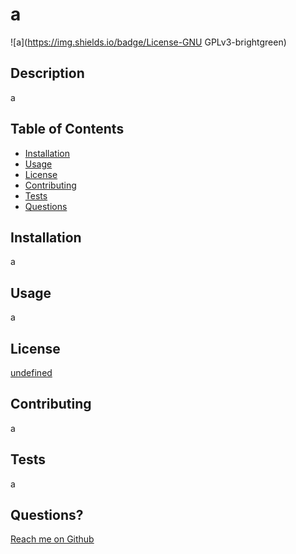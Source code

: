 
  # a

  ![a](https://img.shields.io/badge/License-GNU GPLv3-brightgreen)

  ## Description 
  
  a
  
  ## Table of Contents
  
  * [Installation](#installation)
  * [Usage](#usage)
  * [License](#license)
  * [Contributing](#contributing)
  * [Tests](#tests)
  * [Questions](#questions)
  
  
  ## Installation
  
  a
  
  ## Usage 
  
  a
  
  
  ## License

  [undefined](undefined)
    

  ## Contributing
  
  a
  
  ## Tests
  
  a
  
  ## Questions?
  
  [Reach me on Github](https://github.com/a)
  
  <a>